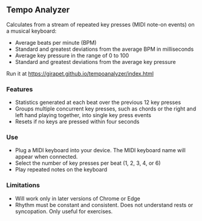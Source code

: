 ## Tempo Analyzer

Calculates from a stream of repeated key presses (MIDI note-on events) on a musical keyboard:

* Average beats per minute (BPM)
* Standard and greatest deviations from the average BPM in milliseconds
* Average key pressure in the range of 0 to 100
* Standard and greatest deviations from the average key pressure

Run it at https://girapet.github.io/tempoanalyzer/index.html

### Features

* Statistics generated at each beat over the previous 12 key presses
* Groups multiple concurrent key presses, such as chords or the right and left hand playing together, into single key press events
* Resets if no keys are pressed within four seconds

### Use

* Plug a MIDI keyboard into your device.  The MIDI keyboard name will appear when connected.
* Select the number of key presses per beat (1, 2, 3, 4, or 6)
* Play repeated notes on the keyboard

### Limitations

* Will work only in later versions of Chrome or Edge
* Rhythm must be constant and consistent.  Does not understand rests or syncopation.  Only useful for exercises.